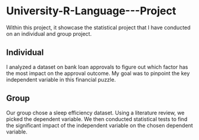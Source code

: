 # University-R-Language---Project
Within this project, it showcase the statistical project that I have conducted on an individual and group project.

## Individual
I analyzed a dataset on bank loan approvals to figure out which factor has the most impact on the approval outcome. My goal was to pinpoint the key independent variable in this financial puzzle.

## Group
Our group chose a sleep efficiency dataset. Using a literature review, we picked the dependent variable. We then conducted statistical tests to find the significant impact of the independent variable on the chosen dependent variable.

